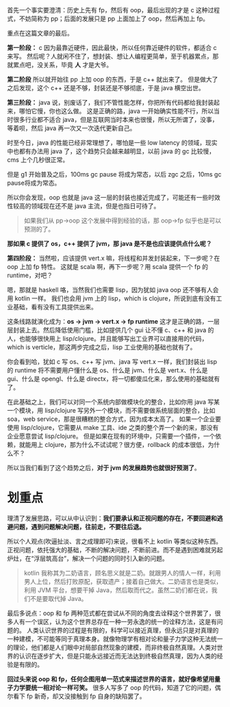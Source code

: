 首先一个事实要澄清：历史上先有 fp，然后有 oop，最后出现的才是 c 这种过程式，不妨简称为 pp；后面的发展只是 pp 上面加上了 oop，然后再加上 fp。

重点在这篇文章的最后。


**第一阶段：**
c 因为最靠近硬件，因此最快，所以任何靠近硬件的软件，都适合 c 来写。
然后呢？人就闲不住了，想封装、想让人编程更简单，至于机器累点，那就累点吧，没关系，毕竟 **人** 才是大爷。

**第二阶段**
所以就开始往 pp 上加 oop 的东西，于是 c++ 就出来了。
但是做大了之后发现，这个 c++ 还是不够，封装还是不够彻底，于是 java 横空出世。

**第三阶段：**
java 说，别废话了，我们不管性能怎样，你把所有代码都给我封装起来，哪怕它慢，你也这么做。
这是正确的路，java 一开始确实性能不行，所以当时很多行业都不适合 java，但是互联网当时本来也很慢，所以无所谓了，没事，等着呗，然后 java 再一次又一次迭代更新自己。

时至今日，java 的性能已经非常理想了，哪怕是一些 low latency 的领域，现实中也都有办法用 java 了，这个趋势只会越来越明显，以前 java 的 gc 比较慢，cms 上个几秒很正常。

但是 g1 开始普及之后，100ms gc pause 将成为常态，以后 zgc 之后，10ms gc pause将成为常态。

所以你会发现，oop 也就是 java 这一层的封装也接近完成了，可能还有一些时效性较高的领域现在还不是 java 主流，但是也指日可待了。

> 如果我们从 pp->oop 这个发展中得到经验的话，那 oop->fp 似乎也是可以预测的了。

**那如果 c 提供了 os，c++ 提供了 jvm，那 java 是不是也应该提供点什么呢？**

**第四阶段：**
当然啦，应该提供 vert.x 嘛，将线程和并发封装起来，下一步呢？在 oop 上加 fp 特性。
这就是 scala 啊，再下一步呢？用 scala 提供一个 fp 的 runtime，对吧？

嗯，那就是 haskell 咯，当然我们也需要 lisp，因为犹如 java oop 还不够有人会用 kotlin 一样。
我们也会用 jvm 上的 lisp，which is clojure，所说到底有没有工业基础，看有没有工具提供出来。

这条线路就演化成为：**os -> jvm -> vert.x -> fp runtime**
这才是正确的路，一层层封装上去。然后降低使用门槛，比如提供几个 gui 让不懂 c、c++ 和 java 的人，也能够很快用上 lisp/clojure。并且能够写出工业界可以直接用的代码，which is verticle，那这两步完成之后，lisp 工业使用的基础也就有了。

你会看到哈，犹如 c 写 os、c++ 写 jvm、java 写 vert.x 一样，我们封装出 lisp 的 runtime 将不需要用户懂什么是 os、什么是 jvm、什么是 vert.x、什么是 gui、什么是 opengl、什么是 directx，将一切都傻瓜化来，那么使用的基础就有了。


在此基础之上，我们可以对同一个系统内部做模块化的整合，比如你用 java 写某一个模块，用 lisp/clojure 写另外一个模块，而不需要做系统层面的整合，比如 soa，web service，那是很糟糕的整合方式，因为成本太高了。
如果一个企业要使用 lisp/clojure，它需要从 make 工具、ide 之类的整个弄一个新的来，那没有企业愿意尝试 lisp/clojure。
但是如果在现有的环境中，只需要一个插件，一个依赖，就能用上 clojure，那为什么不试试呢？很方便，rollback 的成本很低，为什么不？

所以当我们看到了这个趋势之后，**对于 jvm 的发展趋势也就很好预测了**。

# 划重点

理清了发展思路，可以从中认识到：**我们要承认和正视问题的存在，不要回避和逃避问题，遇到问题解决问题，往前走，不要往后退。**

所以个人观点(吹逼扯淡、言之成理即可)来说，很看不上 kotlin 等类似这种东西。正视问题，依托强大的基础，不断的解决问题，不断前进。而不是遇到困难就另起炉灶，在“浮层筑高台”，解决一个问题的同时引入新的问题。

> kotlin 我称其为二奶语言，顾名思义就是二奶。就跟男人的情人一样，利用男人上位，然后打败原配，获取遗产；接着自己做大。二奶语言也是类似，利用 JVM 平台，想要干掉 Java，然后取而代之。虽然二奶们都在说，我们不是要取代掉 Java。

最后多说点：oop 和 fp 两种范式都在尝试从不同的角度去诠释这个世界罢了，很多人有一个误区，认为这个世界总存在一种一劳永逸的统一的诠释方法，这是有问题的。
人类认识世界的过程是有限的，科学可以接近真理，但永远只是对真理的一种建模，不可能等同于真理本身。就像物理学有相对论和量子力学这种无法统一的理论，他们都是人们眼中对局部自然现象的建模，而非终极自然真理。人类对世界的认识在逐步扩大，但是只能永远接近而无法达到终极自然真理，因为人类的经验是有限的。

**回过头来说 oop 和 fp，任何企图用单一范式来描述世界的语言，就好像希望用量子力学要统一相对论一样可笑。** 很多人写多了 oop 的代码，知道了它的问题，偶尔看下 fp 新奇，却又没接触到 fp 自身的缺陷罢了。
